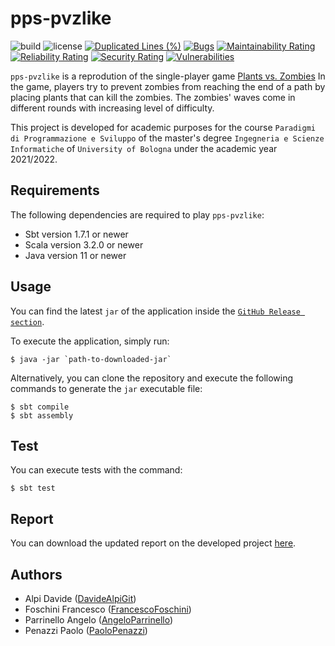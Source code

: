 # pps-pvzlike

![build](https://img.shields.io/github/workflow/status/PaoloPenazzi/pps-pvzlike/CI)
![license](https://img.shields.io/github/license/PaoloPenazzi/pps-pvzlike)
[![Duplicated Lines (%)](https://sonarcloud.io/api/project_badges/measure?project=PaoloPenazzi_pps-pvzlike&metric=duplicated_lines_density)](https://sonarcloud.io/dashboard?id=PaoloPenazzi_pps-pvzlike)
[![Bugs](https://sonarcloud.io/api/project_badges/measure?project=PaoloPenazzi_pps-pvzlike&metric=bugs)](https://sonarcloud.io/dashboard?id=PaoloPenazzi_pps-pvzlike)
[![Maintainability Rating](https://sonarcloud.io/api/project_badges/measure?project=PaoloPenazzi_pps-pvzlike&metric=sqale_rating)](https://sonarcloud.io/dashboard?id=PaoloPenazzi_pps-pvzlike)
[![Reliability Rating](https://sonarcloud.io/api/project_badges/measure?project=PaoloPenazzi_pps-pvzlike&metric=reliability_rating)](https://sonarcloud.io/dashboard?id=PaoloPenazzi_pps-pvzlike)
[![Security Rating](https://sonarcloud.io/api/project_badges/measure?project=PaoloPenazzi_pps-pvzlike&metric=security_rating)](https://sonarcloud.io/dashboard?id=PaoloPenazzi_pps-pvzlike)
[![Vulnerabilities](https://sonarcloud.io/api/project_badges/measure?project=PaoloPenazzi_pps-pvzlike&metric=vulnerabilities)](https://sonarcloud.io/dashboard?id=PaoloPenazzi_pps-pvzlike)

`pps-pvzlike` is a reprodution of the single-player game [Plants vs. Zombies](https://www.ea.com/it-it/games/plants-vs-zombies/plants-vs-zombies)
In the game, players try to prevent zombies from reaching the end of a path by placing plants that can kill the zombies. The zombies' waves come in different rounds with increasing level of difficulty.

This project is developed for academic purposes for the course `Paradigmi di Programmazione e Sviluppo` of the master's degree `Ingegneria e Scienze Informatiche` of `University of Bologna` under the academic year 2021/2022.

## Requirements
The following dependencies are required to play `pps-pvzlike`:
- Sbt version 1.7.1 or newer
- Scala version 3.2.0 or newer
- Java version 11 or newer

## Usage

You can find the latest `jar` of the application inside the [`GitHub Release section`](https://github.com/PaoloPenazzi/pps-pvzlike/releases).

To execute the application, simply run:

```
$ java -jar `path-to-downloaded-jar`
```

Alternatively, you can clone the repository and execute the following commands to generate the `jar` executable file:

```
$ sbt compile
$ sbt assembly
```

## Test

You can execute tests with the command:

```
$ sbt test
```
## Report
You can download the updated report on the developed project [here](https://github.com/PaoloPenazzi/pps-pvzlike/releases/tag/0.4.0). 

## Authors
- Alpi Davide ([DavideAlpiGit](https://github.com/DavideAlpiGit))
- Foschini Francesco ([FrancescoFoschini](https://github.com/))
- Parrinello Angelo ([AngeloParrinello](https://github.com/AngeloParrinello))
- Penazzi Paolo ([PaoloPenazzi](https://github.com/PaoloPenazzi))
